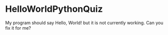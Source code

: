 # HelloWorldPythonQuiz

My program should say Hello, World! but it is not currently working.  Can you fix it for me? 
